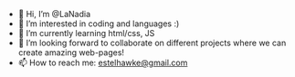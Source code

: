 - 👋 Hi, I’m @LaNadia
- 👀 I’m interested in coding and languages :)
- 🌱 I’m currently learning html/css, JS
- 💞️ I’m looking forward to collaborate on different projects where we can create amazing web-pages!
- 📫 How to reach me: estelhawke@gmail.com

<!---
LaNadia/LaNadia is a ✨ special ✨ repository because its `README.md` (this file) appears on your GitHub profile.
You can click the Preview link to take a look at your changes.
--->

